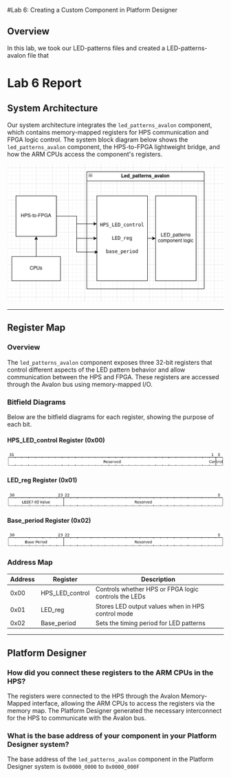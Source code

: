 #Lab 6: Creating a Custom Component in Platform Designer

## Overview
In this lab, we took our LED-patterns files and created a LED-patterns-avalon file that

# Lab 6 Report

## System Architecture

Our system architecture integrates the `led_patterns_avalon` component, which contains memory-mapped registers for HPS communication and FPGA logic control. The system block diagram below shows the `led_patterns_avalon` component, the HPS-to-FPGA lightweight bridge, and how the ARM CPUs access the component's registers.

![System Block Diagram](assets/Lab6_Block_Diagram)

---

## Register Map

### Overview

The `led_patterns_avalon` component exposes three 32-bit registers that control different aspects of the LED pattern behavior and allow communication between the HPS and FPGA. These registers are accessed through the Avalon bus using memory-mapped I/O.

### Bitfield Diagrams

Below are the bitfield diagrams for each register, showing the purpose of each bit.

#### HPS_LED_control Register (0x00)
![HPS_LED_control](assets/wavedrom.png)

#### LED_reg Register (0x01)
![LED_reg](assets/wavedrom(1).png)

#### Base_period Register (0x02)
![Base_period](assets/wavedrom(2).png)

### Address Map

| **Address** | **Register**       | **Description**                                           |
|-------------|--------------------|-----------------------------------------------------------|
| 0x00        | HPS_LED_control    | Controls whether HPS or FPGA logic controls the LEDs      |
| 0x01        | LED_reg            | Stores LED output values when in HPS control mode         |
| 0x02        | Base_period        | Sets the timing period for LED patterns                   |

---

## Platform Designer

### How did you connect these registers to the ARM CPUs in the HPS?

The registers were connected to the HPS through the Avalon Memory-Mapped interface, allowing the ARM CPUs to access the registers via the memory map. The Platform Designer generated the necessary interconnect for the HPS to communicate with the Avalon bus.

### What is the base address of your component in your Platform Designer system?

The base address of the `led_patterns_avalon` component in the Platform Designer system is `0x0000_0000` to `0x0000_000F`


